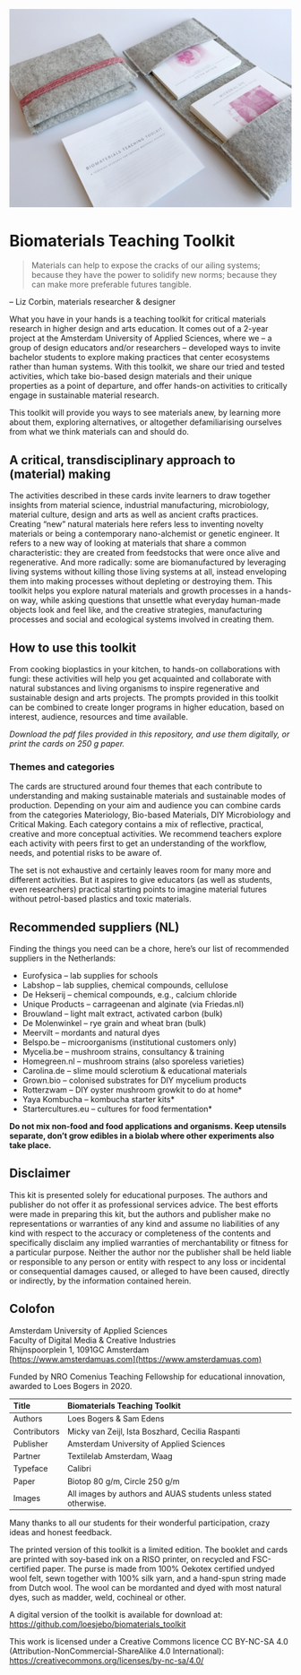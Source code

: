 ![](./files/images/toolkit.jpg)

# Biomaterials Teaching Toolkit

> Materials can help to expose the cracks of our ailing systems; because they have the power to solidify new norms; because they can make more preferable futures tangible.

– Liz Corbin, materials researcher & designer

What you have in your hands is a teaching toolkit for critical materials research in higher design and arts education. It comes out of a 2-year project at the Amsterdam University of Applied Sciences, where we – a group of design educators and/or researchers –  developed ways to invite bachelor students to explore making practices that center ecosystems rather than human systems. With this toolkit, we share our tried and tested activities, which take bio-based design materials and their unique properties as a point of departure, and offer hands-on activities to critically engage in sustainable material research. 

This toolkit will provide you ways to see materials anew, by learning more about them, exploring alternatives, or altogether defamiliarising ourselves from what we think materials can and should do. 


## A critical, transdisciplinary approach to (material) making

The activities described in these cards invite learners to draw together insights from material science, industrial manufacturing, microbiology, material culture, design and arts as well as ancient crafts practices. Creating “new” natural materials here refers less to inventing novelty materials or being a contemporary nano-alchemist or genetic engineer. It refers to a new way of looking at materials that share a common characteristic: they are created from feedstocks that were once alive and regenerative. And more radically: some are biomanufactured by leveraging living systems without killing those living systems at all, instead enveloping them into making processes without depleting or destroying them. This toolkit helps you explore natural materials and growth processes in a hands-on way, while asking questions that unsettle what everyday human-made objects look and feel like, and the creative strategies, manufacturing processes and social and ecological systems involved in creating them.

## How to use this toolkit

From cooking bioplastics in your kitchen, to hands-on collaborations with fungi: these activities will help you get acquainted and collaborate with natural substances and living organisms to inspire regenerative and sustainable design and arts projects. The prompts provided in this toolkit can be combined to create longer programs in higher education, based on interest, audience, resources and time available. 

*Download the pdf files provided in this repository, and use them digitally, or print the cards on 250 g paper.*

### Themes and categories

The cards are structured around four themes that each contribute to understanding and making sustainable materials and sustainable modes of production. Depending on your aim and audience you can combine cards from the categories Materiology, Bio-based Materials, DIY Microbiology and Critical Making. Each category contains a mix of reflective, practical, creative and more conceptual activities. We recommend teachers explore each activity with peers first to get an understanding of the workflow, needs, and potential risks to be aware of. 

The set is not exhaustive and certainly leaves room for many more and different activities. But it aspires to give educators (as well as students, even researchers) practical starting points to imagine material futures without petrol-based plastics and toxic materials.

## Recommended suppliers (NL)

Finding the things you need can be a chore, here’s our list of recommended suppliers in the Netherlands: 

* Eurofysica – lab supplies for schools
* Labshop – lab supplies, chemical compounds, cellulose
* De Hekserij – chemical compounds, e.g., calcium chloride
* Unique Products – carrageenan and alginate (via Friedas.nl)
* Brouwland – light malt extract, activated carbon (bulk)
* De Molenwinkel – rye grain and wheat bran (bulk)
* Meervilt – mordants and natural dyes
* Belspo.be – microorganisms (institutional customers only)
* Mycelia.be – mushroom strains, consultancy & training
* Homegreen.nl – mushroom strains (also sporeless varieties)
* Carolina.de – slime mould sclerotium & educational materials
* Grown.bio – colonised substrates for DIY mycelium products
* Rotterzwam – DIY oyster mushroom growkit to do at home*
* Yaya Kombucha – kombucha starter kits*
* Startercultures.eu – cultures for food fermentation*

**Do not mix non-food and food applications and organisms. Keep utensils separate, don’t grow edibles in a biolab where other experiments also take place.**

## Disclaimer

This kit is presented solely for educational purposes. The authors and publisher do not offer it as professional services advice. The best efforts were made in preparing this kit, but the authors and publisher make no representations or warranties of any kind and assume no liabilities of any kind with respect to the accuracy or completeness of the contents and specifically disclaim any implied warranties of merchantability or fitness for a particular purpose. Neither the author nor the publisher shall be held liable or responsible to any person or entity with respect to any loss or incidental or consequential damages caused, or alleged to have been caused, directly or indirectly, by the information contained herein. 

## Colofon

Amsterdam University of Applied Sciences<br>
Faculty of Digital Media & Creative Industries<br>
Rhijnspoorplein 1, 1091GC Amsterdam<br>
[https://www.amsterdamuas.com](https://www.amsterdamuas.com)<br>

Funded by NRO Comenius Teaching Fellowship for educational innovation, awarded to Loes Bogers in 2020.  


| Title        	| Biomaterials Teaching Toolkit                                    	|
|:--------------	|:-----------------------|
| Authors      	| Loes Bogers & Sam Edens|
| Contributors 	| Micky van Zeijl, Ista Boszhard, Cecilia Raspanti|                
| Publisher    	| Amsterdam University of Applied Sciences|
| Partner      	| Textilelab Amsterdam, Waag |
| Typeface     	| Calibri |
| Paper        	| Biotop 80 g/m, Circle 250 g/m |
| Images       	| All images by authors and AUAS students unless stated otherwise. |


Many thanks to all our students for their wonderful participation, crazy ideas and honest feedback. 

The printed version of this toolkit is a limited edition. The booklet and cards are printed with soy-based ink on a RISO printer, on recycled and FSC-certified paper. The purse is made from 100% Oekotex certified undyed wool felt, sewn together with 100% silk yarn, and a hand-spun string made from Dutch wool. The wool can be mordanted and dyed with most natural dyes, such as madder, weld, cochineal or other.

A digital version of the toolkit is available for download at: https://github.com/loesjebo/biomaterials_toolkit 

This work is licensed under a Creative Commons licence CC BY-NC-SA 4.0 (Attribution-NonCommercial-ShareAlike 4.0 International):
https://creativecommons.org/licenses/by-nc-sa/4.0/ 
